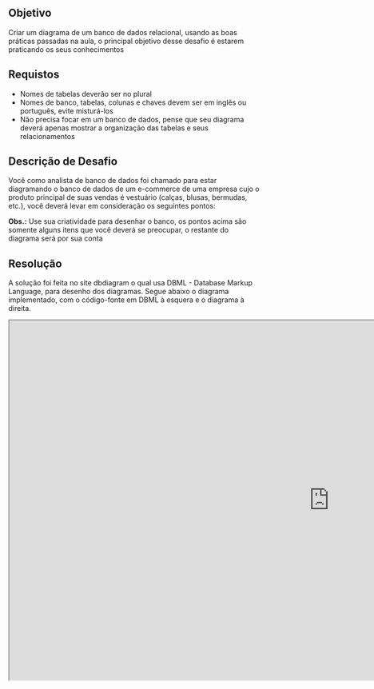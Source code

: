 <h2>Objetivo</h2>
    <p>
        Criar um diagrama de um banco de dados relacional, usando as boas práticas
passadas na aula, o principal objetivo desse desafio é estarem praticando os seus
conhecimentos
    </p>
    <h2>Requistos</h2>
    <ul>
        <li>Nomes de tabelas deverão ser no plural</li>
        <li>Nomes de banco, tabelas, colunas e chaves devem ser em inglês ou português, evite misturá-los</li>
        <li>Não precisa focar em um banco de dados, pense que seu diagrama deverá
apenas mostrar a organização das tabelas e seus relacionamentos</li>
    </ul>
    <h2>Descrição de Desafio</h2>
    <p>
        Você como analista de banco de dados foi chamado para estar diagramando o banco de dados de um e-commerce de uma empresa cujo o produto principal de suas vendas é vestuário (calças, blusas, bermudas, etc.), você deverá levar em consideração os seguintes pontos:
    </p>
    <p>
        <strong>Obs.:</strong> Use sua criatividade para desenhar o banco, os pontos acima são somente alguns itens que você deverá se preocupar, o restante do diagrama será por sua conta
    </p>
    <h2>Resolução</h2>
    <p>
        A solução foi feita no site dbdiagram o qual usa DBML - Database Markup Language, para desenho dos diagramas. Segue abaixo o diagrama implementado, com o código-fonte em DBML à esquera e o diagrama à direita.
    </p>
    <iframe src="https://dbdiagram.io/d/61ef4c307cf3fc0e7c6015d9" title="W3Schools Free Online Web Tutorials" width="1280px" height="720px"></iframe>